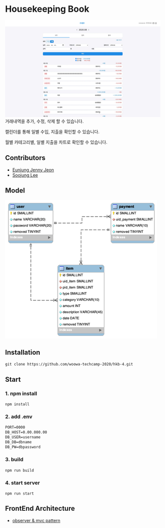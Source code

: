 # Housekeeping Book
![hkb04](https://raw.githubusercontent.com/woowa-techcamp-2020/hkb-4/dev/images/hkb04.webp)
거래내역을 추가, 수정, 삭제 할 수 있습니다.

캘린더를 통해 일별 수입, 지출을 확인할 수 있습니다.

월별 카테고리별, 일별 지출을 차트로 확인할 수 있습니다.


## Contributors
- [Eunjung Jenny Jeon](https://github.com/eunjung-jenny)
- [Soojung Lee](https://github.com/sooojungee)

## Model
<img src="./images/hkb04_erd.png" alt="데이터베이스 ERD">

## Installation
```
git clone https://github.com/woowa-techcamp-2020/hkb-4.git
```

## Start
### 1. npm install
```
npm install
```
### 2. add .env
```
PORT=0000
DB_HOST=0.00.000.00
DB_USER=username
DB_DB=dbname
DB_PW=dbpassword
```
### 3. build
```
npm run build
```
### 4. start server
```
npm run start
```

## FrontEnd Architecture
- [observer & mvc pattern](https://github.com/woowa-techcamp-2020/hkb-4/wiki/observer-%ED%8C%A8%ED%84%B4-%EA%B4%80%EB%A0%A8-%EC%83%9D%EA%B0%81-%EC%A0%95%EB%A6%AC)

